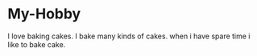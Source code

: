 # My-Hobby
I love baking cakes.
I bake many kinds of cakes.
when i have spare time i like to bake cake.